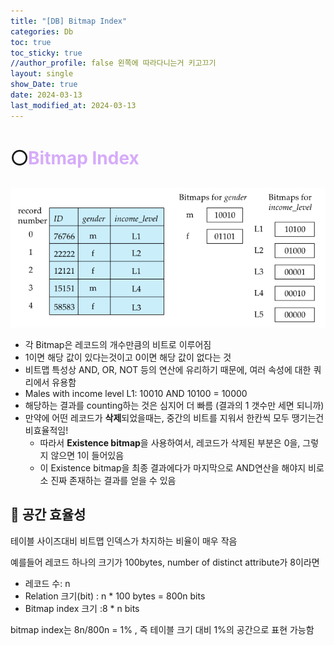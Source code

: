 ```yaml
---
title: "[DB] Bitmap Index"
categories: Db
toc: true
toc_sticky: true
//author_profile: false 왼쪽에 따라다니는거 키고끄기
layout: single
show_Date: true
date: 2024-03-13
last_modified_at: 2024-03-13
---
```


# ⚪<span style="color: #D6ABFA;">Bitmap Index</span>

![image-20240418022739500](../../assets/images/2024-03-13-BitmapIndex/image-20240418022739500.png)

- 각 Bitmap은 레코드의 개수만큼의 비트로 이루어짐
- 1이면 해당 값이 있다는것이고 0이면 해당 값이 없다는 것
- 비트맵 특성상 AND, OR, NOT 등의 연산에 유리하기 때문에, 여러 속성에 대한 쿼리에서 유용함
- Males with income level L1: 10010 AND 10100 = 10000
- 해당하는 결과를 counting하는 것은 심지어 더 빠름 (결과의 1 갯수만 세면 되니까)
- 만약에 어떤 레코드가 **삭제**되었을때는, 중간의 비트를 지워서 한칸씩 모두 땡기는건 비효율적임!
  - 따라서 **Existence bitmap**을 사용하여서, 레코드가 삭제된 부분은 0을, 그렇지 않으면 1이 들어있음
  - 이 Existence bitmap을 최종 결과에다가 마지막으로 AND연산을 해야지 비로소 진짜 존재하는 결과를 얻을 수 있음

## 🔹 공간 효율성

테이블 사이즈대비 비트맵 인덱스가 차지하는 비율이 매우 작음

예를들어 레코드 하나의 크기가 100bytes, number of distinct attribute가 8이라면

- 레코드 수: n
- Relation 크기(bit) : n * 100 bytes = 800n bits
- Bitmap index 크기 :8 * n bits

 bitmap index는 8n/800n = 1% , 즉 테이블 크기 대비 1%의 공간으로 표현 가능함

